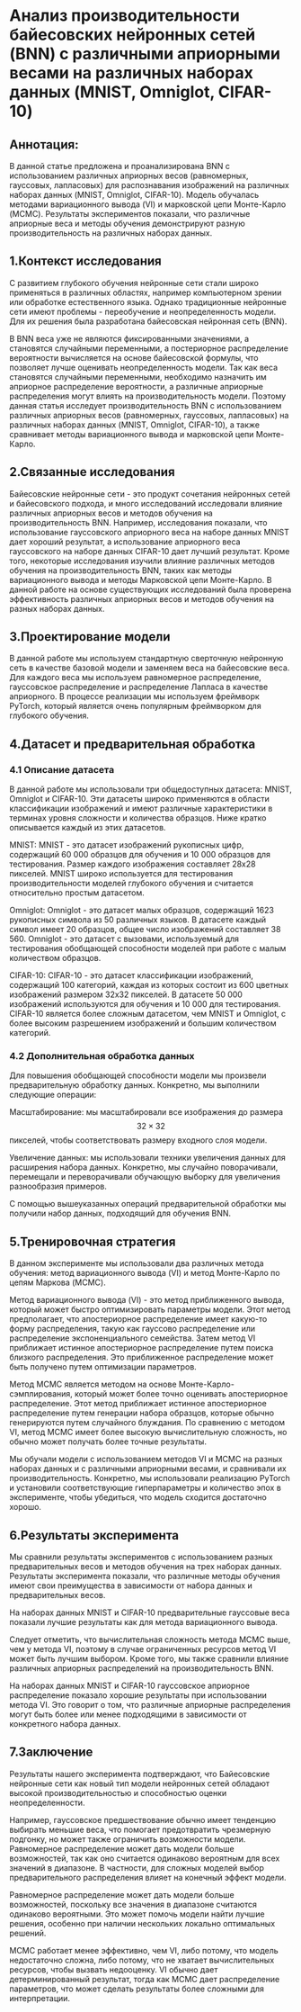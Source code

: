 # Анализ производительности байесовских нейронных сетей (BNN) с различными априорными весами на различных наборах данных (MNIST, Omniglot, CIFAR-10)

## Аннотация:

В данной статье предложена и проанализирована BNN с использованием различных априорных весов (равномерных, гауссовых, лапласовых) для распознавания изображений на различных наборах данных (MNIST, Omniglot, CIFAR-10). Модель обучалась методами вариационного вывода (VI) и марковской цепи Монте-Карло (MCMC). Результаты экспериментов показали, что различные априорные веса и методы обучения демонстрируют разную производительность на различных наборах данных.
## 1.Контекст исследования

С развитием глубокого обучения нейронные сети стали широко применяться в различных областях, например компьютерном зрении или обработке естественного языка. Однако традиционные нейронные сети имеют проблемы - переобучение и неопределенность модели. Для их решения была разработана байесовская нейронная сеть (BNN).

В BNN веса уже не являются фиксированными значениями, а становятся случайными переменными, а постериорное распределение вероятности вычисляется на основе байесовской формулы, что позволяет лучше оценивать неопределенность модели. Так как веса становятся случайными переменными, необходимо назначить им априорное распределение вероятности, а различные априорные распределения могут влиять на производительность модели. Поэтому данная статья исследует производительность BNN с использованием различных априорных весов (равномерных, гауссовых, лапласовых) на различных наборах данных (MNIST, Omniglot, CIFAR-10), а также сравнивает методы вариационного вывода и марковской цепи Монте-Карло.

## 2.Связанные исследования

Байесовские нейронные сети - это продукт сочетания нейронных сетей и байесовского подхода, и много исследований исследовали влияние различных априорных весов и методов обучения на производительность BNN. Например, исследования показали, что использование гауссовского априорного веса на наборе данных MNIST дает хороший результат, а использование априорного веса гауссовского на наборе данных CIFAR-10 дает лучший результат. Кроме того, некоторые исследования изучили влияние различных методов обучения на производительность BNN, таких как методы вариационного вывода и методы Марковской цепи Монте-Карло. В данной работе на основе существующих исследований была проверена эффективность различных априорных весов и методов обучения на разных наборах данных.

## 3.Проектирование модели

В данной работе мы используем стандартную сверточную нейронную сеть в качестве базовой модели и заменяем веса на байесовские веса. Для каждого веса мы используем равномерное распределение, гауссовское распределение и распределение Лапласа в качестве априорного. В процессе реализации мы используем фреймворк PyTorch, который является очень популярным фреймворком для глубокого обучения.

## 4.Датасет и предварительная обработка

### 4.1 Описание датасета

В данной работе мы использовали три общедоступных датасета: MNIST, Omniglot и CIFAR-10. Эти датасеты широко применяются в области классификации изображений и имеют различные характеристики в терминах уровня сложности и количества образцов. Ниже кратко описывается каждый из этих датасетов.

MNIST: MNIST - это датасет изображений рукописных цифр, содержащий 60 000 образцов для обучения и 10 000 образцов для тестирования. Размер каждого изображения составляет 28x28 пикселей. MNIST широко используется для тестирования производительности моделей глубокого обучения и считается относительно простым датасетом.

Omniglot: Omniglot - это датасет малых образцов, содержащий 1623 рукописных символа из 50 различных языков. В датасете каждый символ имеет 20 образцов, общее число изображений составляет 38 560. Omniglot - это датасет с вызовами, используемый для тестирования обобщающей способности моделей при работе с малым количеством образцов.

CIFAR-10: CIFAR-10 - это датасет классификации изображений, содержащий 100 категорий, каждая из которых состоит из 600 цветных изображений размером 32x32 пикселей. В датасете 50 000 изображений используются для обучения и 10 000 для тестирования. CIFAR-10 является более сложным датасетом, чем MNIST и Omniglot, с более высоким разрешением изображений и большим количеством категорий.

### 4.2 Дополнительная обработка данных

Для повышения обобщающей способности модели мы произвели предварительную обработку данных. Конкретно, мы выполнили следующие операции:

Масштабирование: мы масштабировали все изображения до размера $$32\times32$$ пикселей, чтобы соответствовать размеру входного слоя модели.

Увеличение данных: мы использовали техники увеличения данных для расширения набора данных. Конкретно, мы случайно поворачивали, перемещали и переворачивали обучающую выборку для увеличения разнообразия примеров.

С помощью вышеуказанных операций предварительной обработки мы получили набор данных, подходящий для обучения BNN.

## 5.Тренировочная стратегия

В данном эксперименте мы использовали два различных метода обучения: метод вариационного вывода (VI) и метод Монте-Карло по цепям Маркова (MCMC).

Метод вариационного вывода (VI) - это метод приближенного вывода, который может быстро оптимизировать параметры модели. Этот метод предполагает, что апостериорное распределение имеет какую-то форму распределения, такую как гауссово распределение или распределение экспоненциального семейства. Затем метод VI приближает истинное апостериорное распределение путем поиска близкого распределения. Это приближенное распределение может быть получено путем оптимизации параметров.

Метод MCMC является методом на основе Монте-Карло-сэмплирования, который может более точно оценивать апостериорное распределение. Этот метод приближает истинное апостериорное распределение путем генерации набора образцов, которые обычно генерируются путем случайного блуждания. По сравнению с методом VI, метод MCMC имеет более высокую вычислительную сложность, но обычно может получать более точные результаты.

Мы обучали модели с использованием методов VI и MCMC на разных наборах данных и с различными априорными весами, и сравнивали их производительность. Конкретно, мы использовали реализацию PyTorch и установили соответствующие гиперпараметры и количество эпох в эксперименте, чтобы убедиться, что модель сходится достаточно хорошо.

## 6.Результаты эксперимента

Мы сравнили результаты экспериментов с использованием разных предварительных весов и методов обучения на трех наборах данных. Результаты эксперимента показали, что различные методы обучения имеют свои преимущества в зависимости от набора данных и предварительных весов.

На наборах данных MNIST и CIFAR-10 предварительные гауссовые веса показали лучшие результаты как для метода вариационного вывода. 

Следует отметить, что вычислительная сложность метода MCMC выше, чем у метода VI, поэтому в случае ограниченных ресурсов метод VI может быть лучшим выбором. Кроме того, мы также сравнили влияние различных априорных распределений на производительность BNN. 

На наборах данных MNIST и CIFAR-10 гауссовское априорное распределение показало хорошие результаты при использовании метода VI. Это говорит о том, что различные априорные распределения могут быть более или менее подходящими в зависимости от конкретного набора данных.

## 7.Заключение

Результаты нашего эксперимента подтверждают, что Байесовские нейронные сети как новый тип модели нейронных сетей обладают высокой производительностью и способностью оценки неопределенности.

Например, гауссовское предшествование обычно имеет тенденцию выбирать меньшие веса, что помогает предотвратить чрезмерную подгонку, но может также ограничить возможности модели. Равномерное распределение может дать модели больше возможностей, так как оно считается одинаково вероятным для всех значений в диапазоне. В частности, для сложных моделей выбор предварительного распределения влияет на конечный эффект модели.

Равномерное распределение может дать модели больше возможностей, поскольку все значения в диапазоне считаются одинаково вероятными. Это может помочь модели найти лучшие решения, особенно при наличии нескольких локально оптимальных решений.

MCMC работает менее эффективно, чем VI, либо потому, что модель недостаточно сложна, либо потому, что не хватает вычислительных ресурсов, чтобы вызвать недооценку. VI обычно дает детерминированный результат, тогда как MCMC дает распределение параметров, что может сделать результаты более сложными для интерпретации.
